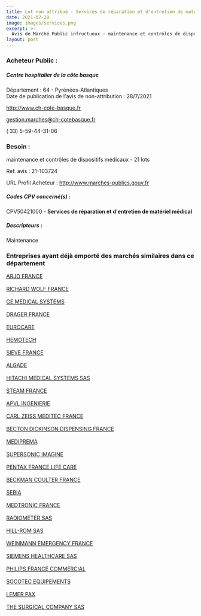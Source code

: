 ```yaml
---
title: Lot non attribué - Services de réparation et d'entretien de matériel médical
date: 2021-07-28
image: images/services.png
excerpt: >-
  Avis de Marché Public infructueux - maintenance et contrôles de dispositifs médicaux - 21 lots
layout: post
---
```


### Acheteur Public :
##### Centre hospitalier de la côte basque
Département : 64 - Pyrénées-Atlantiques<br/>
Date de publication de l'avis de non-attribution : 28/7/2021


http://www.ch-cote-basque.fr

gestion.marches@ch-cotebasque.fr

( 33) 5-59-44-31-06
### Besoin :

maintenance et contrôles de dispositifs médicaux - 21 lots

Ref. avis : 21-103724

URL Profil Acheteur : http://www.marches-publics.gouv.fr

##### Codes CPV concerné(s) :
CPV50421000 - **Services de réparation et d'entretien de matériel médical** <br/>

##### Descripteurs :
Maintenance <br/>

### Entreprises ayant déjà emporté des marchés similaires dans ce département
<a href="/entreprise-544/siren-305219677">ARJO FRANCE</a><br/><br/>
<a href="/entreprise-545/siren-310069273">RICHARD WOLF FRANCE</a><br/><br/>
<a href="/entreprise-545/siren-315013359">GE MEDICAL SYSTEMS</a><br/><br/>
<a href="/entreprise-546/siren-323961680">DRAGER FRANCE</a><br/><br/>
<a href="/entreprise-550/siren-347528697">EUROCARE</a><br/><br/>
<a href="/entreprise-550/siren-348214602">HEMOTECH</a><br/><br/>
<a href="/entreprise-551/siren-378891782">SIEVE FRANCE</a><br/><br/>
<a href="/entreprise-553/siren-389321746">ALGADE</a><br/><br/>
<a href="/entreprise-556/siren-408663441">HITACHI MEDICAL SYSTEMS SAS</a><br/><br/>
<a href="/entreprise-558/siren-421815119">STEAM FRANCE</a><br/><br/>
<a href="/entreprise-559/siren-429133101">APVL INGENIERIE</a><br/><br/>
<a href="/entreprise-559/siren-429527286">CARL ZEISS MEDITEC FRANCE</a><br/><br/>
<a href="/entreprise-560/siren-432638765">BECTON DICKINSON DISPENSING FRANCE</a><br/><br/>
<a href="/entreprise-560/siren-432772614">MEDIPREMA</a><br/><br/>
<a href="/entreprise-564/siren-481581890">SUPERSONIC IMAGINE</a><br/><br/>
<a href="/entreprise-570/siren-520004219">PENTAX FRANCE LIFE CARE</a><br/><br/>
<a href="/entreprise-573/siren-632043071">BECKMAN COULTER FRANCE</a><br/><br/>
<a href="/entreprise-573/siren-672041902">SEBIA</a><br/><br/>
<a href="/entreprise-573/siren-722008232">MEDTRONIC FRANCE</a><br/><br/>
<a href="/entreprise-574/siren-775662331">RADIOMETER SAS</a><br/><br/>
<a href="/entreprise-574/siren-777346412">HILL-ROM SAS</a><br/><br/>
<a href="/entreprise-576/siren-793473240">WEINMANN EMERGENCY FRANCE</a><br/><br/>
<a href="/entreprise-578/siren-810794800">SIEMENS HEALTHCARE SAS</a><br/><br/>
<a href="/entreprise-578/siren-811847243">PHILIPS FRANCE COMMERCIAL</a><br/><br/>
<a href="/entreprise-580/siren-834096695">SOCOTEC EQUIPEMENTS</a><br/><br/>
<a href="/entreprise-582/siren-870801594">LEMER PAX</a><br/><br/>
<a href="/entreprise-582/siren-945650141">THE SURGICAL COMPANY SAS</a><br/><br/>
